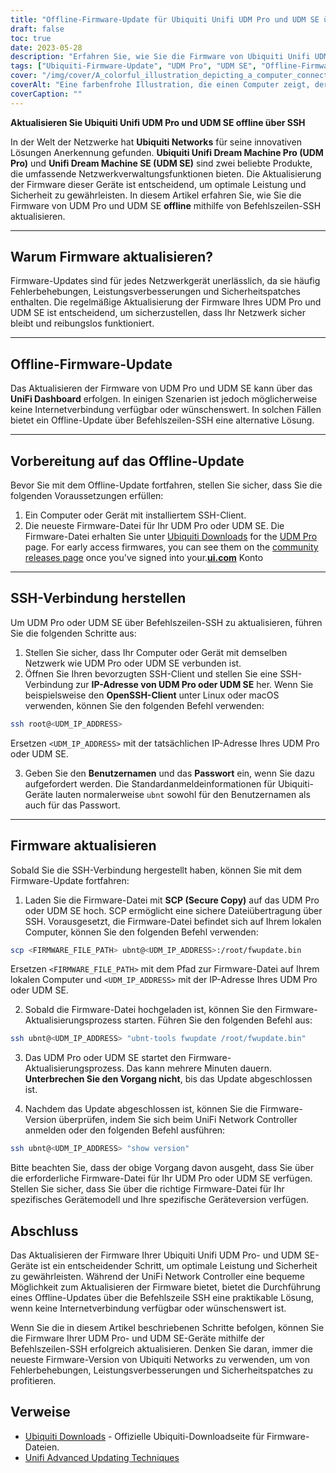 ```yaml
---
title: "Offline-Firmware-Update für Ubiquiti Unifi UDM Pro und UDM SE über Befehlszeilen-SSH"
draft: false
toc: true
date: 2023-05-28
description: "Erfahren Sie, wie Sie die Firmware von Ubiquiti Unifi UDM Pro und UDM SE offline über die Befehlszeile SSH aktualisieren, um optimale Leistung und Sicherheit zu gewährleisten."
tags: ["Ubiquiti-Firmware-Update", "UDM Pro", "UDM SE", "Offline-Firmware-Update", "Befehlszeilen-SSH", "Netzwerk Management", "Netzwerksicherheit", "Firmware-Upgrade", "SSH-Verbindung", "Firmware-Datei", "UniFi-Netzwerkcontroller", "Fehlerbehebung", "Leistungsverbesserungen", "Sicherheitspatches", "Vernetzung", "Netzwerkgeräte", "Technologie", "IT-Management", "Firmware-Update-Prozess", "Netzwerkoptimierung", "Ubiquiti Networks-Firmware-Update", "UDM Pro-Firmware-Update", "UDM SE-Firmware-Update", "Offline-Firmware-Aktualisierungsprozess", "SSH-Firmware-Update", "Verwaltung von Netzwerkgeräten", "Netzwerksicherheitsupdates", "Firmware-Update-Strategien", "Offline-Firmware-Verwaltung", "Optimierung der Netzwerkleistung", "Verwaltung von Sicherheitspatches", "Aktualisierungen der Netzwerktechnologie"]
cover: "/img/cover/A_colorful_illustration_depicting_a_computer_connecting.png"
coverAlt: "Eine farbenfrohe Illustration, die einen Computer zeigt, der über SSH eine Verbindung zu einem Router herstellt und den Offline-Firmware-Aktualisierungsprozess für Ubiquiti Unifi UDM Pro- und UDM SE-Geräte symbolisiert."
coverCaption: ""
---
```


**Aktualisieren Sie Ubiquiti Unifi UDM Pro und UDM SE offline über SSH**

In der Welt der Netzwerke hat **Ubiquiti Networks** für seine innovativen Lösungen Anerkennung gefunden. **Ubiquiti Unifi Dream Machine Pro (UDM Pro)** und **Unifi Dream Machine SE (UDM SE)** sind zwei beliebte Produkte, die umfassende Netzwerkverwaltungsfunktionen bieten. Die Aktualisierung der Firmware dieser Geräte ist entscheidend, um optimale Leistung und Sicherheit zu gewährleisten. In diesem Artikel erfahren Sie, wie Sie die Firmware von UDM Pro und UDM SE **offline** mithilfe von Befehlszeilen-SSH aktualisieren.

______

## Warum Firmware aktualisieren?

Firmware-Updates sind für jedes Netzwerkgerät unerlässlich, da sie häufig Fehlerbehebungen, Leistungsverbesserungen und Sicherheitspatches enthalten. Die regelmäßige Aktualisierung der Firmware Ihres UDM Pro und UDM SE ist entscheidend, um sicherzustellen, dass Ihr Netzwerk sicher bleibt und reibungslos funktioniert.

______

## Offline-Firmware-Update

Das Aktualisieren der Firmware von UDM Pro und UDM SE kann über das **UniFi Dashboard** erfolgen. In einigen Szenarien ist jedoch möglicherweise keine Internetverbindung verfügbar oder wünschenswert. In solchen Fällen bietet ein Offline-Update über Befehlszeilen-SSH eine alternative Lösung.

______

## Vorbereitung auf das Offline-Update

Bevor Sie mit dem Offline-Update fortfahren, stellen Sie sicher, dass Sie die folgenden Voraussetzungen erfüllen:

1. Ein Computer oder Gerät mit installiertem SSH-Client.
2. Die neueste Firmware-Datei für Ihr UDM Pro oder UDM SE. Die Firmware-Datei erhalten Sie unter [Ubiquiti Downloads](https://www.ui.com/download/unifi) for the [UDM Pro](https://www.ui.com/download/unifi/unifi-dream-machine-pro) page. For early access firmwares, you can see them on the [community releases page](https://community.ui.com/releases) once you've signed into your.[**ui.com**](https://account.ui.com/) Konto

______

## SSH-Verbindung herstellen

Um UDM Pro oder UDM SE über Befehlszeilen-SSH zu aktualisieren, führen Sie die folgenden Schritte aus:

1. Stellen Sie sicher, dass Ihr Computer oder Gerät mit demselben Netzwerk wie UDM Pro oder UDM SE verbunden ist.
2. Öffnen Sie Ihren bevorzugten SSH-Client und stellen Sie eine SSH-Verbindung zur **IP-Adresse von UDM Pro oder UDM SE** her. Wenn Sie beispielsweise den **OpenSSH-Client** unter Linux oder macOS verwenden, können Sie den folgenden Befehl verwenden:

```bash
ssh root@<UDM_IP_ADDRESS>
```

Ersetzen `<UDM_IP_ADDRESS>` mit der tatsächlichen IP-Adresse Ihres UDM Pro oder UDM SE.

3. Geben Sie den **Benutzernamen** und das **Passwort** ein, wenn Sie dazu aufgefordert werden. Die Standardanmeldeinformationen für Ubiquiti-Geräte lauten normalerweise `ubnt` sowohl für den Benutzernamen als auch für das Passwort.

______

## Firmware aktualisieren

Sobald Sie die SSH-Verbindung hergestellt haben, können Sie mit dem Firmware-Update fortfahren:

1. Laden Sie die Firmware-Datei mit **SCP (Secure Copy)** auf das UDM Pro oder UDM SE hoch. SCP ermöglicht eine sichere Dateiübertragung über SSH. Vorausgesetzt, die Firmware-Datei befindet sich auf Ihrem lokalen Computer, können Sie den folgenden Befehl verwenden:

```bash
scp <FIRMWARE_FILE_PATH> ubnt@<UDM_IP_ADDRESS>:/root/fwupdate.bin
```

Ersetzen `<FIRMWARE_FILE_PATH>` mit dem Pfad zur Firmware-Datei auf Ihrem lokalen Computer und `<UDM_IP_ADDRESS>` mit der IP-Adresse Ihres UDM Pro oder UDM SE.

2. Sobald die Firmware-Datei hochgeladen ist, können Sie den Firmware-Aktualisierungsprozess starten. Führen Sie den folgenden Befehl aus:

```bash
ssh ubnt@<UDM_IP_ADDRESS> "ubnt-tools fwupdate /root/fwupdate.bin"
```

3. Das UDM Pro oder UDM SE startet den Firmware-Aktualisierungsprozess. Das kann mehrere Minuten dauern. **Unterbrechen Sie den Vorgang nicht**, bis das Update abgeschlossen ist.

4. Nachdem das Update abgeschlossen ist, können Sie die Firmware-Version überprüfen, indem Sie sich beim UniFi Network Controller anmelden oder den folgenden Befehl ausführen:

```bash
ssh ubnt@<UDM_IP_ADDRESS> "show version"
```
Bitte beachten Sie, dass der obige Vorgang davon ausgeht, dass Sie über die erforderliche Firmware-Datei für Ihr UDM Pro oder UDM SE verfügen. Stellen Sie sicher, dass Sie über die richtige Firmware-Datei für Ihr spezifisches Gerätemodell und Ihre spezifische Geräteversion verfügen.

## Abschluss

Das Aktualisieren der Firmware Ihrer Ubiquiti Unifi UDM Pro- und UDM SE-Geräte ist ein entscheidender Schritt, um optimale Leistung und Sicherheit zu gewährleisten. Während der UniFi Network Controller eine bequeme Möglichkeit zum Aktualisieren der Firmware bietet, bietet die Durchführung eines Offline-Updates über die Befehlszeile SSH eine praktikable Lösung, wenn keine Internetverbindung verfügbar oder wünschenswert ist.

Wenn Sie die in diesem Artikel beschriebenen Schritte befolgen, können Sie die Firmware Ihrer UDM Pro- und UDM SE-Geräte mithilfe der Befehlszeilen-SSH erfolgreich aktualisieren. Denken Sie daran, immer die neueste Firmware-Version von Ubiquiti Networks zu verwenden, um von Fehlerbehebungen, Leistungsverbesserungen und Sicherheitspatches zu profitieren.

## Verweise

- [Ubiquiti Downloads](https://www.ui.com/download/unifi/) - Offizielle Ubiquiti-Downloadseite für Firmware-Dateien.
- [Unifi Advanced Updating Techniques](https://help.ui.com/hc/en-us/articles/204910064-UniFi-Upgrade-the-Firmware-of-a-UniFi-Device)
